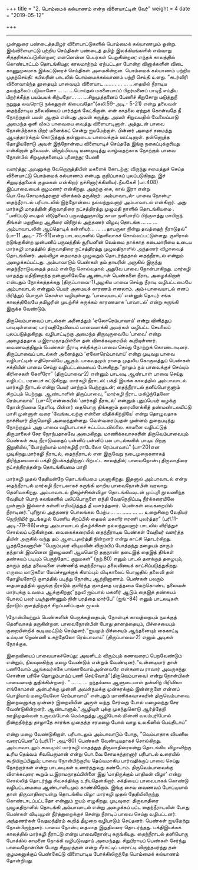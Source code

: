 +++
title = "2. பொம்மைக் கல்யாணம் என்ற விளையாட்டின் வேர்"
weight = 4
date = "2019-05-12"

+++

****
முன்னுரை 
பண்டைத்தமிழர் விளையாட்டுகளில் பொம்மைக் கல்யாணமும் ஒன்று. இவ்விளையாட்டு பற்றிய செய்திகள் பண்டைத் தமிழ் இலக்கியங்களில் எவ்வாறு சித்தரிக்கப்படுகின்றன; என்னென்ன பெயர்கள் பெறுகின்றன; எந்தக் காலத்தில் கொண்டாட்டம் தொடங்கியது; காலமாற்றம் ஏற்பட்டதா போன்ற வினாக்களின் விடை காணுமுகமாக இக்கட்டுரைச் செய்திகள் அமைகின்றன.
பொம்மைக் கல்யாணம் பற்றிய முதற்செய்தி:
கபிலரின் பாடலில் பொம்மைக்கல்யாணம் பற்றி செய்தி உளது. ”சுடர்விரி வினைவாய்ந்த தூதையும் பாவையும் விளையாட ………… … ...தையில் நீராடிய தவந்தலைப் படுவாளோ … … …பொய்தல் மகளையாய்ப் பிறர்மனைப் பாடிநீ எய்திய பிறர்க்கீத்த பயம்பயக் கிற்பதோ… … …சிறுமுத்தனைப் பேணிச் சிறுசோறு மடுத்துநீ நறுநுத லவரொடு நக்கதுநன் கியைவதோ“(கலி.59-அடி.- 5-21) என்று தலைவன் தைந்நீராடிய தலைவியைப் பார்த்துக் கேட்கிறான். என் காதலை ஏற்றுக் கொள்வதே நீ நோற்றதன் பயன் ஆகும் என்பது அவன் கருத்து. அவள் சிறுவயதில் வேலைப்பாடு அமைந்த ஒளி வீசும் பாவையை வைத்து விளையாடினாள். அத்துடன் பாவை நோன்பிற்காக பிறர் மனைக்கட் சென்று ஐயமேற்றாள். பின்னர் அதைச் சமைத்து ஆயத்தார்க்கும் கொடுத்துத் தன்னுடைய பாவைக்கும் ஊட்டினாள். தன்னொத்த தோழியரோடு அவள் இந்நோன்பை விளையாடிச் செய்ததே இங்கு நகைப்புக்குரியது என்கிறான் தலைவன். விரும்பியபடி மணமுடித்து வாழ்வதற்காக நோற்கும் பாவை நோன்பில் சிறுமுத்தனையும் புனைந்து; பேணி 








வளர்த்து; அவனுக்கு வேறொருத்தியின் மகளைக் கோடற்கு; விருந்து சமைத்துச் செய்த விளையாட்டு பொம்மைக் கல்யாணம் என்பது குறிப்பாகப் புலப்படுகிறது. இச் சிறுமுத்தனைக் குழமகன் என்கிறார் நச்சினார்க்கினியர்.நீலகேசி (பா.408) இப்பாவையைக் குழமணர் என்கிறது. அதற்கு கை, கால் இரா என்று பொ.வே.சோமசுந்தரனார் விளக்கம் தருகிறார்.      அம்பாவாடல்- பாவை நோன்பு- தைந்நீராடல்
பரிபாடலில் இந்நோன்பை நல்லந்துவனார் அம்பாவாடல் என்கிறார். அது  மார்கழி மாதத்தின் திருவாதிரை நட்சத்திரத்து முழுமதி நாளில் தொடங்கியமை . “பனிப்படு பைதல் விடுதலைப் பருவத்துஞாயிறு காயா நளிமாரிப் பிற்குளத்து  	மாயிருந் திங்கள் மறுநிறை ஆதிரை விரிநூல் அந்தணர் விழவு தொடங்க … … …அம்பாவாடலின் ஆய்தொடிக் கன்னியர்… … …தாயருகா நின்று தவத்தைந் நீராடுதல்“ (பா-11 அடி.- 75-91)என்ற பாடலடிகளில் தெளிவாகச் சொல்லப்பட்டுள்ளது. குளிரால் நடுங்குகின்ற முன்பனிப் பருவத்தில் சூரியனின் வெம்மை தாக்காத கடைமாரியை உடைய மார்கழி மாதத்தில் திருவாதிரை நட்சத்திரத்து முழுமதிநாளில் அந்தணர் விழாவைத் தொடங்கினர். அவ்விழா தைமாதம் முழுவதும் தொடர்ந்ததால் தைந்நீராடல் என்றும் அழைக்கப்பட்டது. அம்பாவாடும் பெண்கள் தம் தாயரின் அருகில் இருந்து தைந்நீராடுவதைத் தவம் என்றே சொல்வதால் அதுவே பாவை நோன்பாகிறது. மார்கழி மாதத்து மதிநிறைந்த நன்னாளிலேயே ஆண்டாள் பெண்களை நீராட அழைக்கிறாள் என்பதும் நோக்கத்தக்கது (திருப்பாவை-1)அழகிய பாவை செய்து நீராடி வழிபட்டமையே அம்பாவாடல் என்னும் பெயர் அமையக் காரணம் எனலாம். அம்+பாவையாடல் எனப் பிரித்துப் பொருள் கொள்ள வழியுள்ளது. ‘பாவையாடல்’ என்னும் தொடர் சங்க காலத்திலேயே தமிழரின் முயற்சிச் சுருக்கம் காரணமாக ‘பாவாடல்’ என்று சுருங்கி இருக்க வேண்டும்.







திருவெம்பாவைப் பாடல்கள் அனைத்தும் ‘ஏலோரெம்பாவாய்‘ என்று விளித்துப் பாடியுள்ளமை; பார்வதிதேவியைப் பாவையாக்கி அவர்கள் வழிபட்ட செயலைப் புலப்படுத்துகிறது. வழிபாட்டிற்கு அமைந்த திருவுருவையே ‘பாவை’ என்று அழைத்ததாக ப.இராமநாதபிள்ளை தன் விளக்கவுரையில் கூறியுள்ளார். வைணவத்திலும் பெண்கள் நீராடி சக்திக்குப் பாவை செய்து நோற்றுக் கொண்டாடினர். திருப்பாவைப் பாடல்கள் அனைத்தும் ‘ஏலோரெம்பாவாய்‘ என்று முடிவது பாவை வழிபாட்டின் எதிரொலியே ஆகும். பாகவதமும் ராதை முதலிய கோகுலத்துப் பெண்கள் சக்தியின் பாவை செய்து வழிபட்டமையைப் பேசுகிறது.“நாமும் நம் பாவைக்குச் செய்யும் கிரிசைகள் கேளீரோ” (திருப்பாவை-2) என்னும் பாடலடி ஆண்டாள் பாவை செய்து வழிபட்ட மரபைச் சுட்டுகிறது.
மார்கழி நீராடல்:  பக்தி இயக்க காலத்தில் அம்பாவாடல் மார்கழி நீராடல் என்று பெயர் மாற்றம் பெற்றதுடன்; தைந்நீராடல் தனிப்பொருளும் சிறப்பும் பெற்றது. ஆண்டாளின் திருப்பாவை, ”மார்கழி நீராட மகிழ்ந்தேலோ ரெம்பாவாய்” (பா-4);என்கையில் ‘மார்கழி நீராடல்’ என்னும் புதுப்பெயர் வழக்கு தோன்றியமை தெளிவு. பின்னர் தையொரு திங்களும் தரைவிளக்கித் தண்மண்டலமிட்டு மாசி முன்னாள் வரை ‘வேங்கடவற்கு என்னை விதிக்கிற்றியே’ என்று தொழுவதாக நாச்சியார் திருமொழி அமைந்துள்ளது. வெள்வரைப்பதன் முன்னம் துறைபடிந்து நோற்றாலும் அது பாவை வழிபாடாகச் சுட்டப்படவில்லை. காமனை வழிபட்டுத் திருமாலைச் சேர நோற்பதாகவே அமைகிறது. மாணிக்கவாசகரின் திருவெம்பாவையும் பெண்கள் கூடி நீராடுவதைப் பன்னிப் பன்னிப் பல பாடல்களில் பாடிய பிறகு இறுதியில்,“போற்றியாம் மார்கழிநீ ராடேலோ ரெம்பாவாய்” (பா-20)என முடிகிறது.மார்கழி நீராடல், தைந்நீராடல் என இருவேறு நடைமுறைகளாகத் திரிந்தமையால் பக்தி இயக்கத்திற்குப் பிற்பட்ட காலத்தில்; பாவைநோன்பு திருவாதிரை நட்சத்திரத்தன்று தொடங்கியமை மாறி








மார்கழி முதல் தேதியன்றே தொடங்கியமை புலனாகிறது. இதனால் அம்பாவாடல் என்ற தைந்நீராடல் மார்கழி நீராடலாகச் சுருங்கி மாறிய பாவைநோன்பின் வரலாறு தெளிவாகிறது.      அம்பாவாடல் நிகழ்ச்சிகள்விழா தொடங்கியவுடன் முப்புரி நூலணிந்த வேதியர் பொற் கலங்களில் பலிப்பொருளை ஏந்தி வேதநெறிப்படி நீர்க்கரையிலே முள்ளும் இல்லாச் சுள்ளி எரிமடுத்துத் தீ வளர்த்தனர். பெண்கள் வைகறையில் நீராடினர்.“புரிநூல் அந்தணர் பொலங்கல மேற்ப … … …… … … உறைசிறை வேதியர் நெறிநிமிர் நுடங்கழல் பேணிய சிறப்பில் தையல் மகளிர் ஈரணி புலர்த்தர“ (பரி.11-அடி.-79-86)என்று அம்பாவாடல் நிகழ்ச்சிகள் நல்லந்துவனார் பாடலில் விரித்துச் சொல்லப் படுகின்றன. வைகைக்கரையில் தைந்நீராடிய பெண்கள் வேதியர் வளர்த்த தீயின் அருகில் வந்து தம் ஆடைபுலர்த்தி நின்றனர் என்று காட்சி தொடர்கிறது. பூதந்தேவனாரின்   “பெரும்புலர் விடியலின் விரும்பிப் போத்தந்து தழையும் தாரும் தந்தான் இவனென இழையணி ஆயமொடு தகுநாண் தடைஇத் தைஇத் திங்கள் தண்கயம் படியும் பெருந்தோட் குறுமகள்” (நற்.80) எனும் பாடல் தனக்குத் தழையும், தாரும் தந்த தலைவனை எண்ணித் தைந்நீராடிய தலைவியைக் காட்சிப்படுத்துகிறது.	எருமை மாடுகளை மேய்ச்சலுக்குக் கிளம்பும் விடிகாலைப் பொழுதில் தலைவி தன் தோழியரோடு குளத்தில் படிந்து நோன்பு ஆற்றினாளாம். பெண்கள் பலரும் தைமாதத்தில் ஒருங்கு நீராடும் குளிர்ந்த குளத்தை பரத்தமை மேற்கொண்ட தலைவன் மார்புக்கு உவமை ஆக்குகிறது;“நறுவீ ஐம்பால் மகளிர் ஆடும் தைஇத் தண்கயம் போலப் பலர் படிந்துண்ணும் நின் பரத்தை மார்பே“ (ஐங் -84) எனும் பாடலடிகள். நீராடும் குளத்திற்குச் சிறப்பளிப்பதன் மூலம் 







\நோன்பியற்றும் பெண்களின் பெருக்கத்தையும், நோன்புக் காலத்தையும் நமக்குத் தெளிவாகத் தருகின்றன.  பாவைநோன்பின் போது தானத்தையும், பிச்சையையும் குறையின்றிக் கூடியமட்டும் செய்தனர்.“ஐயமும் பிச்சையும் ஆந்தனையும் கைகாட்டி உய்யுமா றெண்ணி உகந்தேலோ ரெம்பாவாய்” (திருப்பாவை-2) எனும் அடிகள் நோக்குக.








இறைவியைப் பாவையாகச்செய்து; அவளிடம் விரும்பும் கணவரைப் பெறவேண்டும் என்றும், நிலவுலகிற்கு மழை வேண்டும் என்றும் வேண்டினர்.“உன்னடியார் தாள் பணிவோம் ஆங்கவர்க்கே பாங்காவோம்அன்னவரே என்கணவ ராவார் அவருகந்து சொன்ன பரிசே தொழும்பாய்ப் பணி செய்வோம்”(திருவெம்பாவை) என்று நோன்பிகள் பாவையைத் துதிக்கின்றனர்.  “ ... ... … நந்தம்மை ஆளுடையாள் தன்னிற் பிரிவிலா எங்கோமான் அன்பர்க்கு முன்னி அவள்நமக்கு முன்சுரக்கும் இன்னருளே என்னப் பொழியாய் மழையேலோ ரெம்பாவாய்“ என்பதும் மாணிக்கவாசகரின் திருவெம்பாவை. இறைவனுக்கு முன்னர் இறைவியின் அருள் வந்து சேர்வது போல் மழைவந்து சேர வேண்டுகின்றனர். ஆண்டாளும்,“ஆழியுள் புக்கு முகந்துகொடு ஆர்த்தேறி ஊழிமுதல்வன் உருவம்போல் மெய்கறுத்து ஆழிபோல் மின்னி வலம்புரிபோல் நின்றதிர்ந்து தாழாதே சாரங்க முதைத்த சரமழை போல் வாழ உலகினில் பெய்திடாய்“ 







என்று மழை வேண்டுகிறாள். பரிபாடலும் அம்பாவாடும் போது, ”வெம்பாதாக வியனில வரைப்பென“ப் (பரி.11- அடி-80) பெண்கள் வேண்டியதாகச் சொல்கிறது. அம்பாவாடலும் சமயமும்:	மார்கழி மாதத்துத் திருவாதிரையன்று தொடங்கிய விழாவிற்கு உரிய தெய்வம் சிவபெருமான் என்று பொ.வே.சோமசுந்தரனார் பரிபாடல் உரையில் கூறியிருப்பினும்; பாவை நோன்பிற்குரிய தெய்வமாகிய பார்வதிக்குப் பாவை செய்து நோற்றார்கள் என்று பாடலடிகள் உணர்த்துவது கண்டோம். திருவெம்பாவைக்கு விளக்கவுரை கூறும் ப.இராமநாதப்பிள்ளை இது ‘மாதிருக்கும் பாதியன் விழா’ என்று சொல்லித் தொடர்ந்து சிவசக்திக்கு உரியதென்கிறார். சக்தியைப் பாவையாகக் கொண்டு வழிபட்டமையை ஆண்டாளிடமும் காண்கிறோம். இங்கு சைவ வைணவப் போட்டியால் தான் திருவாதிரையன்று தொடங்கிய விழா மார்கழி முதல் தேதியிலிருந்து கொண்டாடப்பட்டதோ என்னும் ஐயம் எழுகிறது.
முடிவுரை:
திருவாதிரை முழுமதிநாளில் தொடங்கி அம்பாவாடல் என்று அழைக்கப் பட்ட தைந்நீராடலின் போது பெண்கள் விடியுமுன் நீர்த்துறைக்குச் சென்று நீராடிப் பாவை செய்து வழிபட்டனர். அந்தணர்கள் வேதமந்திரம் கூறித் தீமுறை வழிபாடும் செய்தனர். பெண்கள் ஐயமேற்று நோன்பிருந்தனர். பாவை நோன்பு தைமாத இறுதிவரை தொடர்ந்தது. பக்திஇயக்கக் காலத்தில் மார்கழி நீராட்டு என்று பாவைநோன்பு சுருங்கியது. தைந்நீராடல் தனியொரு போக்கில் காமனை நோக்கி வழிபடுவதாய் அமைந்தது. சிறுபிராயப் பெண்கள் சேர்ந்து பாவைநோன்பின் போது சிறுமுத்தன் என்று சீராட்டிப் பாராட்டி விருந்தயர்ந்து தன் குழமகனுக்குப் பெண்கேட்டு விளையாடிய போக்கிலிருந்தே பொம்மைக் கல்யாணம் தோன்றியது.